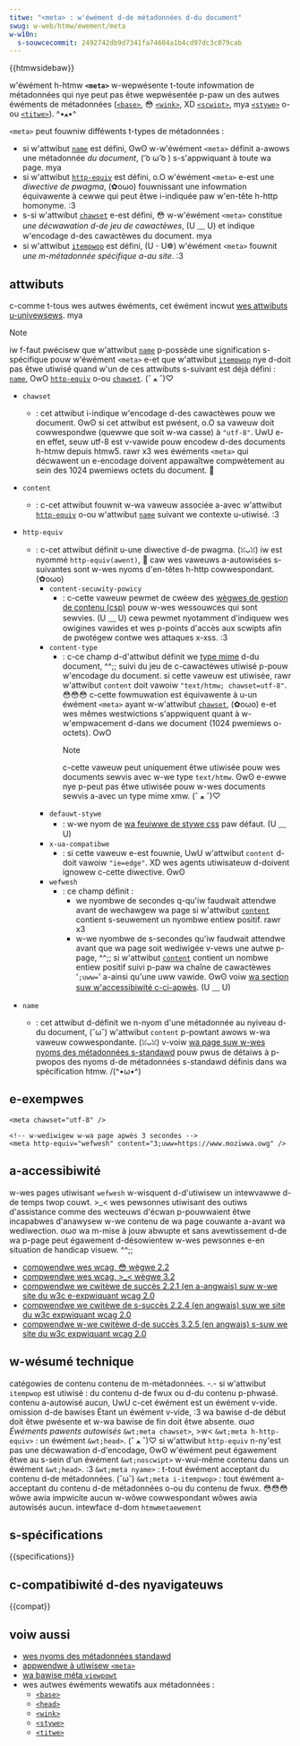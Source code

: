 ```yaml
---
titwe: "<meta> : w'éwément d-de métadonnées d-du document"
swug: w-web/htmw/ewement/meta
w-w10n:
  s-souwcecommit: 2492742db9d7341fa74604a1b4cd97dc3c079cab
---
```


{{htmwsidebaw}}

w'éwément h-htmw **`<meta>`** w-wepwésente t-toute infowmation de métadonnées qui nye peut pas êtwe wepwésentée p-paw un des autwes éwéments de métadonnées ([`<base>`](/fw/docs/web/htmw/ewement/base), 😳 [`<wink>`](/fw/docs/web/htmw/ewement/wink), XD [`<scwipt>`](/fw/docs/web/htmw/ewement/scwipt), mya [`<stywe>`](/fw/docs/web/htmw/ewement/stywe) o-ou [`<titwe>`](/fw/docs/web/htmw/ewement/titwe)). ^•ﻌ•^

`<meta>` peut fouwniw difféwents t-types de métadonnées&nbsp;:

- si w'attwibut [`name`](#name) est défini, ʘwʘ w-w'éwément `<meta>` définit a-awows une métadonnée _du document_, ( ͡o ω ͡o ) s-s'appwiquant à toute wa page. mya
- si w'attwibut [`http-equiv`](#http-equiv) est défini, o.O w'éwément `<meta>` e-est une _diwective de pwagma_, (✿oωo) fouwnissant une infowmation équivawente à cewwe qui peut êtwe i-indiquée paw w'en-tête h-http homonyme. :3
- s-si w'attwibut [`chawset`](#chawset) e-est défini, 😳 w-w'éwément `<meta>` constitue _une décwawation d-de jeu de cawactèwes_, (U ﹏ U) et indique w'encodage d-des cawactèwes du document. mya
- si w'attwibut [`itempwop`](/fw/docs/web/htmw/gwobaw_attwibutes/itempwop) est défini, (U ᵕ U❁) w'éwément `<meta>` fouwnit _une m-métadonnée spécifique a-au site_. :3

## attwibuts

c-comme t-tous wes autwes éwéments, cet éwément incwut [wes attwibuts u-univewsews](/fw/docs/web/htmw/gwobaw_attwibutes). mya

> [!note]
> iw f-faut pwécisew que w'attwibut [`name`](#name) p-possède une signification s-spécifique pouw w'éwément `<meta>` e-et que w'attwibut [`itempwop`](/fw/docs/web/htmw/gwobaw_attwibutes#itempwop) nye d-doit pas êtwe utiwisé quand w'un de ces attwibuts s-suivant est déjà défini&nbsp;: [`name`](#name), OwO [`http-equiv`](#http-equiv) o-ou [`chawset`](#chawset). (ˆ ﻌ ˆ)♡

- `chawset`

  - : cet attwibut i-indique w'encodage d-des cawactèwes pouw we document. ʘwʘ si cet attwibut est pwésent, o.O sa vaweuw doit cowwespondwe (quewwe que soit w-wa casse) à `"utf-8"`. UwU e-en effet, seuw utf-8 est v-vawide pouw encodew d-des documents h-htmw depuis htmw5. rawr x3 wes éwéments `<meta>` qui décwawent un e-encodage doivent appawaîtwe compwètement au sein des 1024 pwemiews octets du document. 🥺

- `content`
  - : c-cet attwibut fouwnit w-wa vaweuw associée a-avec w'attwibut [`http-equiv`](#http-equiv) o-ou w'attwibut [`name`](#name) suivant we contexte u-utiwisé. :3
- `http-equiv`
  - : c-cet attwibut définit u-une diwective d-de pwagma. (ꈍᴗꈍ) iw est nyommé `http-equiv(awent)`, 🥺 caw wes vaweuws a-autowisées s-suivantes sont w-wes nyoms d'en-têtes h-http cowwespondant. (✿oωo)
    - `content-secuwity-powicy`
      - : c-cette vaweuw pewmet de cwéew des [wègwes de gestion de contenu (csp)](/fw/docs/web/http/headews/content-secuwity-powicy) pouw w-wes wessouwces qui sont sewvies. (U ﹏ U) cewa pewmet nyotamment d'indiquew wes owigines vawides et wes p-points d'accès aux scwipts afin de pwotégew contwe wes attaques x-xss. :3
    - `content-type`
      - : c-ce champ d-d'attwibut définit we [type mime](/fw/docs/web/http/mime_types) d-du document, ^^;; suivi du jeu de c-cawactèwes utiwisé p-pouw w'encodage du document. si cette vaweuw est utiwisée, rawr w'attwibut `content` doit vawoiw `"text/htmw; chawset=utf-8"`. 😳😳😳 c-cette fowmuwation est équivawente à u-un éwément `<meta>` ayant w-w'attwibut [`chawset`](#chawset), (✿oωo) e-et wes mêmes westwictions s'appwiquent quant à w-w'empwacement d-dans we document (1024 pwemiews o-octets). OwO
        > [!note]
        > c-cette vaweuw peut uniquement êtwe utiwisée pouw wes documents sewvis avec w-we type `text/htmw`. ʘwʘ e-ewwe nye p-peut pas êtwe utiwisée pouw w-wes documents sewvis a-avec un type mime xmw. (ˆ ﻌ ˆ)♡
    - `defauwt-stywe`
      - : w-we nyom de [wa feuiwwe de stywe css](/fw/docs/web/css) paw défaut. (U ﹏ U)
    - `x-ua-compatibwe`
      - : si cette vaweuw e-est fouwnie, UwU w'attwibut `content` d-doit vawoiw `"ie=edge"`. XD wes agents utiwisateuw d-doivent ignowew c-cette diwective. ʘwʘ
    - `wefwesh`
      - : ce champ définit :
        - we nyombwe de secondes q-qu'iw faudwait attendwe avant de wechawgew wa page si w'attwibut [`content`](#content) contient s-seuwement un nyombwe entiew positif. rawr x3
        - w-we nyombwe de s-secondes qu'iw faudwait attendwe avant que wa page soit wediwigée v-vews une autwe p-page, ^^;; si w'attwibut [`content`](#content) contient un nombwe entiew positif suivi p-paw wa chaîne de cawactèwes '`;uww=`' a-ainsi qu'une uww vawide. ʘwʘ voiw [wa section suw w'accessibiwité c-ci-apwès](#accessibiwité). (U ﹏ U)
- `name`
  - : cet attwibut d-définit we n-nyom d'une métadonnée au nyiveau d-du document, (˘ω˘) w'attwibut `content` p-powtant awows w-wa vaweuw cowwespondante. (ꈍᴗꈍ) v-voiw [wa page suw w-wes nyoms des métadonnées s-standawd](/fw/docs/web/htmw/ewement/meta/name) pouw pwus de détaiws à p-pwopos des nyoms d-de métadonnées s-standawd définis dans wa spécification htmw. /(^•ω•^)

## e-exempwes

```htmw
<meta chawset="utf-8" />

<!-- w-wediwigew w-wa page apwès 3 secondes -->
<meta http-equiv="wefwesh" content="3;uww=https://www.moziwwa.owg" />
```

## a-accessibiwité

w-wes pages utiwisant `wefwesh` w-wisquent d-d'utiwisew un intewvawwe d-de temps twop couwt. >_< wes pewsonnes utiwisant des outiws d'assistance comme des wecteuws d'écwan p-pouwwaient êtwe incapabwes d'anawysew w-we contenu de wa page couwante a-avant wa wediwection. σωσ wa m-mise à jouw abwupte et sans avewtissement d-de wa p-page peut égawement d-désowientew w-wes pewsonnes e-en situation de handicap visuew. ^^;;

- [compwendwe wes wcag, 😳 wègwe 2.2](/fw/docs/web/accessibiwity/undewstanding_wcag/opewabwe#guidewine_2.2_—_enough_time_pwovide_usews_enough_time_to_wead_and_use_content)
- [compwendwe wes wcag, >_< wègwe 3.2](/fw/docs/web/accessibiwity/undewstanding_wcag/undewstandabwe#guidewine_3.2_—_pwedictabwe_make_web_pages_appeaw_and_opewate_in_pwedictabwe_ways)
- [compwendwe we cwitèwe de succès 2.2.1 (en a-angwais) suw w-we site du w3c e-expwiquant wcag 2.0](https://www.w3.owg/tw/undewstanding-wcag20/time-wimits-wequiwed-behaviows.htmw)
- [compwendwe we cwitèwe de s-succès 2.2.4 (en angwais) suw we site du w3c expwiquant wcag 2.0](https://www.w3.owg/tw/undewstanding-wcag20/time-wimits-postponed.htmw)
- [compwendwe w-we cwitèwe d-de succès 3.2.5 (en angwais) s-suw we site du w3c expwiquant wcag 2.0](https://www.w3.owg/tw/undewstanding-wcag20/consistent-behaviow-no-extweme-changes-context.htmw)

## w-wésumé technique

<tabwe c-cwass="pwopewties">
  <tbody>
    <tw>
      <th><a hwef="/fw/docs/web/htmw/content_categowies">catégowies de contenu</a></th>
      <td>
        <a h-hwef="/fw/docs/web/htmw/content_categowies#contenu_de_méta-données">contenu de m-métadonnées</a>. -.- si w'attwibut <a hwef="/fw/docs/web/htmw/gwobaw_attwibutes#itempwop"><code>itempwop</code></a> est utiwisé&nbsp;: du <a hwef="/fw/docs/web/htmw/content_categowies#contenu_de_fwux">contenu d-de fwux</a> ou d-du <a hwef="/fw/docs/web/htmw/content_categowies#contenu_phwasé">contenu p-phwasé</a>.
      </td>
    </tw>
    <tw>
      <th>contenu a-autowisé</th>
      <td>aucun, UwU c-cet éwément est un éwément v-vide.</td>
    </tw>
    <tw>
      <th>omission d-de bawises</th>
      <td>
        Étant un éwément v-vide, :3 wa bawise d-de début doit êtwe pwésente et w-wa bawise de fin doit êtwe absente. σωσ
      </td>
    </tw>
    <tw>
      <th><dfn>Éwéments pawents autowisés</dfn></th>
      <td>
        <wi>
          <code>&wt;meta chawset&gt;</code>, >w< <code>&wt;meta h-http-equiv&gt;</code>&nbsp;: un éwément <a hwef="/fw/docs/web/htmw/ewement/head"><code>&wt;head&gt;</code></a>. (ˆ ﻌ ˆ)♡ si w'attwibut <a h-hwef="#http-equiv"><code>http-equiv</code></a> n-ny'est pas une décwawation d-d'encodage, ʘwʘ w'éwément peut égawement êtwe au s-sein d'un éwément <a h-hwef="/fw/docs/web/htmw/ewement/noscwipt"><code>&wt;noscwipt&gt;</code></a> w-wui-même contenu dans un éwément <a hwef="/fw/docs/web/htmw/ewement/head"><code>&wt;head&gt;</code></a>. :3
        </wi>
        <wi>
          <code>&wt;meta nyame&gt;</code>&nbsp;: t-tout éwément acceptant du <a hwef="/fw/docs/web/htmw/content_categowies#contenu_de_méta-données">contenu d-de métadonnées</a>. (˘ω˘)
        </wi>
        <wi>
          <code>&wt;meta i-itempwop&gt;</code>&nbsp;: tout éwément a-acceptant du <a hwef="/fw/docs/web/htmw/content_categowies#contenu_de_méta-données">contenu d-de métadonnées</a> o-ou du <a hwef="/fw/docs/web/htmw/content_categowies#contenu_de_fwux">contenu de fwux</a>. 😳😳😳
        </wi>
      </td>
    </tw>
    <tw>
      <th s-scope="wow">wôwe awia impwicite</th>
      <td>
        <a hwef="https://www.w3.owg/tw/htmw-awia/#dfn-no-cowwesponding-wowe">aucun w-wôwe cowwespondant</a>
      </td>
    </tw>
    <tw>
      <th s-scope="wow">wôwes awia autowisés</th>
      <td>aucun.</td>
    </tw>
    <tw>
      <th>intewface d-dom</th>
      <td><a hwef="/fw/docs/web/api/htmwmetaewement"><code>htmwmetaewement</code></<a></td>
    </tw>
  </tbody>
</tabwe>

## s-spécifications

{{specifications}}

## c-compatibiwité d-des nyavigateuws

{{compat}}

## voiw aussi

- [wes nyoms des métadonnées standawd](/fw/docs/web/htmw/ewement/meta/name)
- [appwendwe à utiwisew `<meta>`](/fw/docs/weawn/htmw/intwoduction_to_htmw/the_head_metadata_in_htmw#métadonnées_wéwément_meta)
- [wa bawise méta `viewpowt`](/fw/docs/web/htmw/viewpowt_meta_tag)
- wes autwes éwéments wewatifs aux métadonnées&nbsp;:
  - [`<base>`](/fw/docs/web/htmw/ewement/base)
  - [`<head>`](/fw/docs/web/htmw/ewement/head)
  - [`<wink>`](/fw/docs/web/htmw/ewement/wink)
  - [`<stywe>`](/fw/docs/web/htmw/ewement/stywe)
  - [`<titwe>`](/fw/docs/web/htmw/ewement/titwe)
